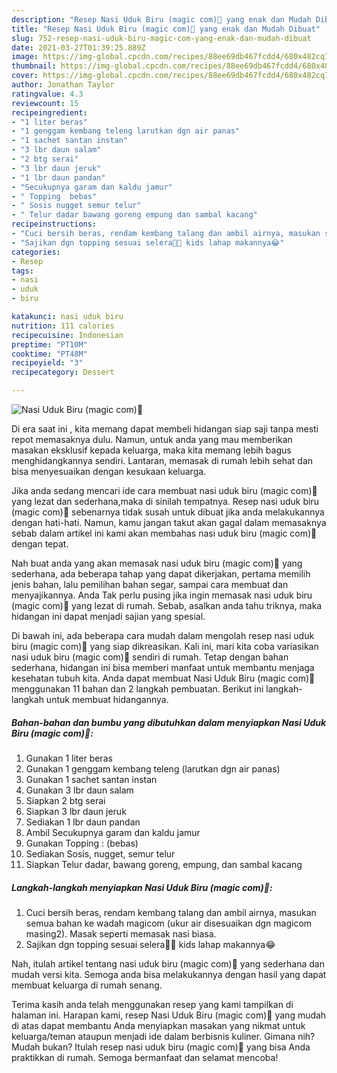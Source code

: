 ```yaml
---
description: "Resep Nasi Uduk Biru (magic com)💙 yang enak dan Mudah Dibuat"
title: "Resep Nasi Uduk Biru (magic com)💙 yang enak dan Mudah Dibuat"
slug: 752-resep-nasi-uduk-biru-magic-com-yang-enak-dan-mudah-dibuat
date: 2021-03-27T01:39:25.889Z
image: https://img-global.cpcdn.com/recipes/88ee69db467fcdd4/680x482cq70/nasi-uduk-biru-magic-com💙-foto-resep-utama.jpg
thumbnail: https://img-global.cpcdn.com/recipes/88ee69db467fcdd4/680x482cq70/nasi-uduk-biru-magic-com💙-foto-resep-utama.jpg
cover: https://img-global.cpcdn.com/recipes/88ee69db467fcdd4/680x482cq70/nasi-uduk-biru-magic-com💙-foto-resep-utama.jpg
author: Jonathan Taylor
ratingvalue: 4.3
reviewcount: 15
recipeingredient:
- "1 liter beras"
- "1 genggam kembang teleng larutkan dgn air panas"
- "1 sachet santan instan"
- "3 lbr daun salam"
- "2 btg serai"
- "3 lbr daun jeruk"
- "1 lbr daun pandan"
- "Secukupnya garam dan kaldu jamur"
- " Topping  bebas"
- " Sosis nugget semur telur"
- " Telur dadar bawang goreng empung dan sambal kacang"
recipeinstructions:
- "Cuci bersih beras, rendam kembang talang dan ambil airnya, masukan semua bahan ke wadah magicom (ukur air disesuaikan dgn magicom masing2). Masak seperti memasak nasi biasa."
- "Sajikan dgn topping sesuai selera💙💞 kids lahap makannya😂"
categories:
- Resep
tags:
- nasi
- uduk
- biru

katakunci: nasi uduk biru 
nutrition: 111 calories
recipecuisine: Indonesian
preptime: "PT10M"
cooktime: "PT48M"
recipeyield: "3"
recipecategory: Dessert

---
```



![Nasi Uduk Biru (magic com)💙](https://img-global.cpcdn.com/recipes/88ee69db467fcdd4/680x482cq70/nasi-uduk-biru-magic-com💙-foto-resep-utama.jpg)

Di era  saat ini , kita memang dapat membeli hidangan siap saji tanpa mesti repot memasaknya dulu. Namun, untuk anda yang mau memberikan masakan eksklusif kepada keluarga, maka kita memang lebih bagus menghidangkannya sendiri. Lantaran, memasak di rumah lebih sehat dan bisa menyesuaikan dengan kesukaan keluarga.

Jika anda sedang mencari ide cara membuat nasi uduk biru (magic com)💙 yang lezat dan sederhana,maka di sinilah tempatnya. Resep nasi uduk biru (magic com)💙  sebenarnya tidak susah untuk dibuat jika anda melakukannya dengan hati-hati. Namun, kamu jangan takut akan gagal dalam memasaknya 
sebab dalam artikel ini kami akan membahas nasi uduk biru (magic com)💙 dengan tepat.  



Nah buat anda yang akan memasak nasi uduk biru (magic com)💙 yang sederhana, ada beberapa tahap yang dapat dikerjakan, pertama memilih jenis bahan, lalu pemilihan bahan segar, sampai cara membuat dan menyajikannya. Anda Tak perlu pusing jika ingin memasak nasi uduk biru (magic com)💙 yang lezat di rumah. Sebab, asalkan anda  tahu triknya, maka hidangan ini dapat menjadi sajian yang spesial.

Di bawah ini, ada beberapa cara mudah dalam mengolah resep nasi uduk biru (magic com)💙 yang siap dikreasikan. Kali ini, mari kita coba variasikan nasi uduk biru (magic com)💙 sendiri di rumah. Tetap dengan bahan sederhana, hidangan ini bisa memberi manfaat untuk membantu menjaga kesehatan tubuh kita. Anda dapat membuat Nasi Uduk Biru (magic com)💙 menggunakan 11 bahan dan 2 langkah pembuatan. Berikut ini langkah-langkah untuk membuat hidangannya.

<!--inarticleads1-->

##### Bahan-bahan dan bumbu yang dibutuhkan dalam menyiapkan Nasi Uduk Biru (magic com)💙:

1. Gunakan 1 liter beras
1. Gunakan 1 genggam kembang teleng (larutkan dgn air panas)
1. Gunakan 1 sachet santan instan
1. Gunakan 3 lbr daun salam
1. Siapkan 2 btg serai
1. Siapkan 3 lbr daun jeruk
1. Sediakan 1 lbr daun pandan
1. Ambil Secukupnya garam dan kaldu jamur
1. Gunakan  Topping : (bebas)
1. Sediakan  Sosis, nugget, semur telur
1. Siapkan  Telur dadar, bawang goreng, empung, dan sambal kacang




<!--inarticleads2-->

##### Langkah-langkah menyiapkan Nasi Uduk Biru (magic com)💙:

1. Cuci bersih beras, rendam kembang talang dan ambil airnya, masukan semua bahan ke wadah magicom (ukur air disesuaikan dgn magicom masing2). Masak seperti memasak nasi biasa.
1. Sajikan dgn topping sesuai selera💙💞 kids lahap makannya😂




Nah, itulah artikel tentang  nasi uduk biru (magic com)💙  yang sederhana dan mudah versi kita. Semoga anda bisa melakukannya dengan hasil yang dapat membuat keluarga di rumah senang. 

Terima kasih anda telah menggunakan resep yang kami tampilkan di halaman ini. Harapan kami, resep  Nasi Uduk Biru (magic com)💙 yang mudah di atas dapat membantu Anda menyiapkan masakan yang nikmat untuk keluarga/teman ataupun menjadi ide dalam berbisnis kuliner. Gimana nih? Mudah bukan? Itulah resep nasi uduk biru (magic com)💙 yang bisa Anda praktikkan di rumah. Semoga bermanfaat dan selamat mencoba!

